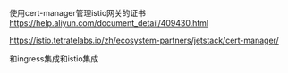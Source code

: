 使用cert-manager管理istio网关的证书
https://help.aliyun.com/document_detail/409430.html

https://istio.tetratelabs.io/zh/ecosystem-partners/jetstack/cert-manager/


和ingress集成和istio集成